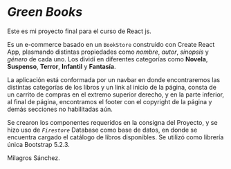 # ***Green Books***

Este es mi proyecto final para el curso de React js.

Es un e-commerce basado en un `BookStore` construido con Create React App, plasmando distintas propiedades como *nombre*, *autor*, *sinopsis* y *género* de cada uno. Los dividí en diferentes categorías como **Novela**, **Suspenso**, **Terror**, **Infantil** y **Fantasía**. 

La aplicación está conformada por un navbar en donde encontraremos las distintas categorías de los libros y un link al inicio de la página, consta de un carrito de compras en el extremo superior derecho, y en la parte inferior, al final de página, encontramos el footer con el copyright de la página y demás secciones no habilitadas aún.

Se crearon los componentes requeridos en la consigna del Proyecto, y se hizo uso de *`Firestore`* Database como base de datos, en donde se encuentra cargado el catálogo de libros disponibles.
Se utilizó como librería única Bootstrap 5.2.3. 

Milagros Sánchez.